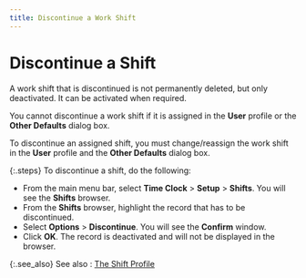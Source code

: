 ```yaml
---
title: Discontinue a Work Shift
---
```


# Discontinue a Shift


A work shift that is discontinued is not permanently deleted, but only  deactivated. It can be activated when required.


You cannot discontinue a work shift if it is assigned in the **User** profile or the **Other Defaults**  dialog box.


To discontinue an assigned shift, you must change/reassign the work  shift in the **User** profile and  the **Other Defaults** dialog box.


{:.steps}
To discontinue a shift, do the following:

- From the main  menu bar, select **Time Clock** >  **Setup** > **Shifts**.  You will see the **Shifts** browser.
- From the **Shifts** browser, highlight the record  that has to be discontinued.
- Select **Options** > **Discontinue**.  You will see the **Confirm** window.
- Click **OK**. The record is deactivated and will  not be displayed in the browser.



{:.see_also}
See also
: [The Shift Profile]({{site.tc_baseurl}}/employees/shifts/the_shift_profile.html)
